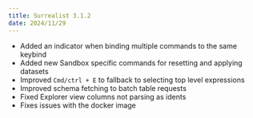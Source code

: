 ```yaml
---
title: Surrealist 3.1.2
date: 2024/11/29
---
```


- Added an indicator when binding multiple commands to the same keybind
- Added new Sandbox specific commands for resetting and applying datasets
- Improved `Cmd/ctrl + E` to fallback to selecting top level expressions
- Improved schema fetching to batch table requests
- Fixed Explorer view columns not parsing as idents
- Fixes issues with the docker image